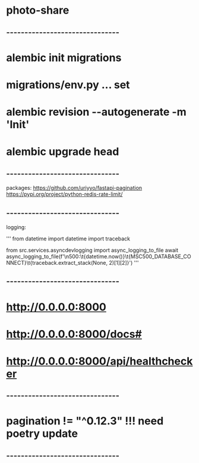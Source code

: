 # photo-share

## -------------------------------

# alembic init migrations

# migrations/env.py ... set

# alembic revision --autogenerate -m 'Init'

# alembic upgrade head

## -------------------------------

packages:
https://github.com/uriyyo/fastapi-pagination
https://pypi.org/project/python-redis-rate-limit/

## -------------------------------

logging:

'''
from datetime import datetime
import traceback

from src.services.asyncdevlogging import async_logging_to_file
await async_logging_to_file(f'\n500:\t{datetime.now()}\t{MSC500_DATABASE_CONNECT}\t{traceback.extract_stack(None, 2)[1][2]}')
'''

## -------------------------------

# http://0.0.0.0:8000

# http://0.0.0.0:8000/docs#

# http://0.0.0.0:8000/api/healthchecker

## -------------------------------

# pagination != "^0.12.3" !!! need poetry update

## -------------------------------
